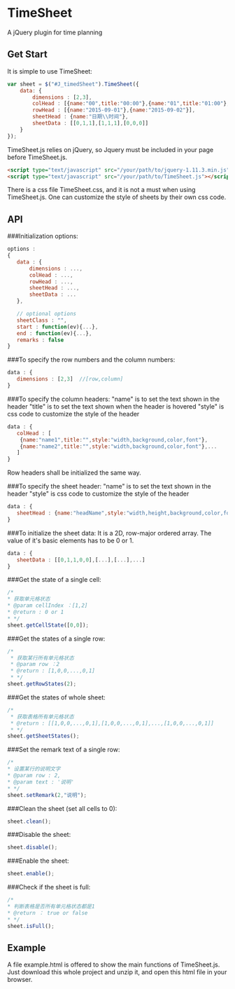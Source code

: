 # TimeSheet
A jQuery plugin for time planning

## Get Start 
It is simple to use TimeSheet:

```javascript
var sheet = $("#J_timedSheet").TimeSheet({
    data: {
        dimensions : [2,3],
        colHead : [{name:"00",title:"00:00"},{name:"01",title:"01:00"},{name:"02",title:"02:00"}],
        rowHead : [{name:"2015-09-01"},{name:"2015-09-02"}],
        sheetHead : {name:"日期\\时间"},
        sheetData : [[0,1,1],[1,1,1],[0,0,0]]
    }
});
```

TimeSheet.js relies on jQuery, so Jquery must be included in your page before TimeSheet.js.

```HTML
<script type="text/javascript" src="/your/path/to/jquery-1.11.3.min.js"></script>
<script type="text/javascript" src="/your/path/to/TimeSheet.js"></script>
```

There is a css file TimeSheet.css, and it is not a must when using TimeSheet.js. One can customize the style of sheets by their own css code.

## API
###Initialization options:
```javascript
options :
{
   data : {
       dimensions : ..., 
       colHead : ...,
       rowHead : ...,
       sheetHead : ...,
       sheetData : ...    
   },

   // optional options
   sheetClass : "",
   start : function(ev){...},
   end : function(ev){...},
   remarks : false
}
```

###To specify the row numbers and the column numbers:
```javascript
data : {
   dimensions : [2,3]  //[row,column]
}
```

###To specify the column headers:
"name" is to set the text shown in the header
"title" is to set the text shown when the header is hovered
"style" is css code to customize the style of the header
```javascript
data : {
   colHead : [
    {name:"name1",title:"",style:"width,background,color,font"},
    {name:"name2",title:"",style:"width,background,color,font"},...
   ]
}
```
Row headers shall be initialized the same way.

###To specify the sheet header:
"name" is to set the text shown in the header
"style" is css code to customize the style of the header
```javascript
data : {
   sheetHead : {name:"headName",style:"width,height,background,color,font"}
}
```

###To initialize the sheet data:
It is a 2D, row-major ordered array. The value of it's basic elements has to be 0 or 1.
```javascript
data : {
   sheetData : [[0,1,1,0,0],[...],[...],...]
}
```

###Get the state of a single cell:
```javascript
/*
* 获取单元格状态
* @param cellIndex ：[1,2]
* @return : 0 or 1
* */
sheet.getCellState([0,0]);
```

###Get the states of a single row:
```javascript
/*
 * 获取某行所有单元格状态
 * @param row ：2
 * @return : [1,0,0,...,0,1]
 * */
sheet.getRowStates(2);
```

###Get the states of whole sheet:
```javascript
/*
 * 获取表格所有单元格状态
 * @return : [[1,0,0,...,0,1],[1,0,0,...,0,1],...,[1,0,0,...,0,1]]
 * */
sheet.getSheetStates();
```

###Set the remark text of a single row:
```javascript
/*
* 设置某行的说明文字
* @param row : 2,
* @param text : '说明'
* */
sheet.setRemark(2,"说明");
```

###Clean the sheet (set all cells to 0):
```javascript
sheet.clean();
```

###Disable the sheet:
```javascript
sheet.disable();
```

###Enable the sheet:
```javascript
sheet.enable();
```

###Check if the sheet is full:
```javascript
/*
* 判断表格是否所有单元格状态都是1
* @return ： true or false
* */
sheet.isFull();
```

## Example 
A file example.html is offered to show the main functions of TimeSheet.js. Just download this whole project and unzip it, and open this html file in your browser. 
